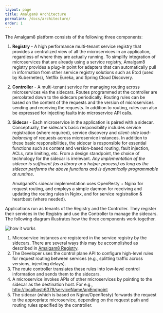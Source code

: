 ```yaml
---
layout: page
title: Amalgam8 Architecture
permalink: /docs/architecture/
order: 1
---
```


The Amalgam8 platform consists of the following three components:

1. **Registry** - A high performance multi-tenant service registry that
   provides a centralized view of all the microservices in an application,
   regardless of where they are actually running. To simplify integration
   of microservices that are already using a service registry, Amalgam8
   registry provides a plug-in point for adapters that can automatically
   pull in information from
   other service registry solutions such as Etcd (used by Kubernetes),
   Netflix Eureka, and Spring Cloud Discovery.

2. **Controller** - A multi-tenant service for managing routing across
   microservices via the sidecars. Routes programmed at the controller are
   percolated down to the sidecars periodically. Routing rules can be based
   on the content of the requests and the version of microservices sending
   and receiving the requests. In addition to routing, rules can also be
   expressed for injecting faults into microservice API calls.

3. **Sidecar** - Each microservice in the application is paired with a
   sidecar. Conceptually, the sidecar's basic responsibility includes
   service registration (where required), service discovery and
   *client-side load-balancing* of requests across microservice
   instances. In addition to these basic responsibilities, the sidecar is
   responsible for essential functions such as content and version-based
   routing, fault injection, ACLs, rate limiting, etc. From a design
   standpoint, the choice of technology for the sidecar is irrelevant. *Any
   implementation of the sidecar is sufficient (as a library or a helper
   process) as long as the sidecar performs the above functions and is
   dynamically programmable at runtime*.
   
   Amalgam8's sidecar implementation uses OpenResty + Nginx for request
   routing, and employs a simple daemon for receiving and updating the routing
   rules in Nginx, and for service registration & heartbeat (where needed).

Applications run as tenants of the Registry and the Controller. They
register their services in the Registry and use the Controller to manage
the sidecars. The following diagram illustrates how the three components
work together.

![how it works](/docs/figures/how-amalgam8-works.png)

1. Microservice instances are registered in the service registry by the
   sidecars. There are several ways this may be accomplished as described in
   [Amalgam8 Registry](#service-registration).
2. The Developer uses the control plane API to configure high-level rules
   for request routing between services (e.g., splitting traffic across
   versions, injecting delays).
3. The route controller translates these rules into low-level control information
   and sends them to the sidecars.
4. A microservice invokes APIs of other microservices by pointing to the
   sidecar as the destination host. For e.g., [http://localhost:6379/serviceName/apiEndpoint]()
5. The sidecar (which is based on Nginx/OpenResty) forwards the request to the
   appropriate microservice, depending on the request path and routing
   rules specified by the controller.
